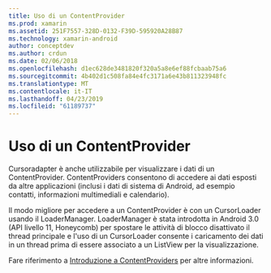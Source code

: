 ```yaml
---
title: Uso di un ContentProvider
ms.prod: xamarin
ms.assetid: 251F7557-328D-0132-F39D-595920A28B87
ms.technology: xamarin-android
author: conceptdev
ms.author: crdun
ms.date: 02/06/2018
ms.openlocfilehash: d1ec628de3481820f320a5a8e6ef88fcbaab75a6
ms.sourcegitcommit: 4b402d1c508fa84e4fc3171a6e43b811323948fc
ms.translationtype: MT
ms.contentlocale: it-IT
ms.lasthandoff: 04/23/2019
ms.locfileid: "61189737"
---
```

# <a name="using-a-contentprovider"></a>Uso di un ContentProvider

Cursoradapter è anche utilizzabile per visualizzare i dati di un ContentProvider.
ContentProviders consentono di accedere ai dati esposti da altre applicazioni (inclusi i dati di sistema di Android, ad esempio contatti, informazioni multimediali e calendario).

Il modo migliore per accedere a un ContentProvider è con un CursorLoader usando il LoaderManager. LoaderManager è stata introdotta in Android 3.0 (API livello 11, Honeycomb) per spostare le attività di blocco disattivato il thread principale e l'uso di un CursorLoader consente i caricamento dei dati in un thread prima di essere associato a un ListView per la visualizzazione.

Fare riferimento a [Introduzione a ContentProviders](~/android/platform/content-providers/index.md) per altre informazioni.

